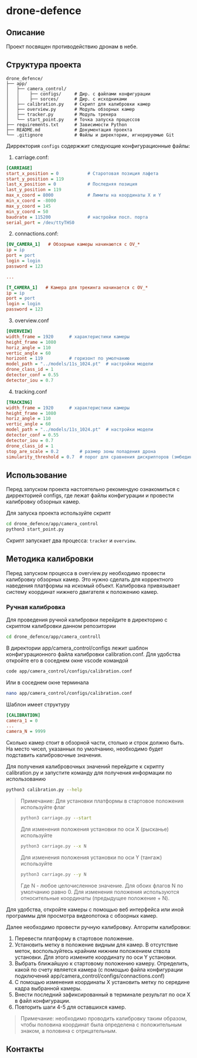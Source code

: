 drone-defence
=

## Описание

Проект посвящен противодействию дронам в небе.

## Структура проекта

```
drone_defence/
├── app/
│   ├── camera_control/
│   │    ├── configs/     # Дир. с файлами конфигурации
│   │    ├── sorces/      # Дир. с исходниками
│   ├── calibration.py    # Скрипт для калибровки камер
│   ├── overview.py       # Модуль обзорных камер
│   ├── tracker.py        # Модуль трекера
│   └── start_point.py    # Точка запуска процессов
├── requirements.txt      # Зависимости Python
├── README.md             # Документация проекта
└── .gitignore            # Файлы и директории, игнорируемые Git
```

Дирректория `configs` содержжит следующие конфигурационные файлы:

1) carriage.conf:
```ini
[CARRIAGE]
start_x_position = 0           # Старотовая позиция лафета    
start_y_position = 119       
last_x_position = 0            # Последняя позиция
last_y_position = 119
max_x_coord = 8000             # Лимиты на координаты X и Y
min_x_coord = -8000
max_y_coord = 145
min_y_coord = 50
baudrate = 115200              # настройки посл. порта
serial_port = /dev/ttyTHS0
```
2) connactions.conf:
```ini
[OV_CAMERA_1]   # Обзорные камеры начинаются с OV_*
ip = ip
port = port
login = login
password = 123

...

[T_CAMERA_1]   # Камера для трекинга начинается с OV_*
ip = ip
port = port
login = login
password = 123
```

3) overview.conf

```ini
[OVERVEIW]
width_frame = 1920      # характеристики камеры
height_frame = 1080
horiz_angle = 110
vertic_angle = 60
horizont = 119          # горизонт по умолчанию
model_path = "../models/11s_1024.pt"  # настройки модели
drone_class_id = 1
detector_conf = 0.55
detector_iou = 0.7
```

4) tracking.conf
```ini
[TRACKING]
width_frame = 1920      # характеристики камеры
height_frame = 1080
horiz_angle = 110
vertic_angle = 60
model_path = "../models/11s_1024.pt"  # настройки модели
detector_conf = 0.55
detector_iou = 0.7
drone_class_id = 1
stop_are_scale = 0.2        # размер зоны попадения дрона
simularity_threshold = 0.7  # порог для сравнения дискрипторов (эмбедингов)
```

## Использование

Перед запуском проекта настоятельно рекомендую ознакомиться с дирректорией configs, где лежат файлы конфигурации и провести калибровку обзорных камер.

Для запуска проекта используйте скрипт 

```bash
cd drone_defence/app/camera_control
python3 start_point.py
```

Скрипт запускает два процесса: `tracker` и `overview`.

## Методика калибровки 
Перед запуском процесса в overview.py необходимо провести калибровку обзорных камер. Это нужно сделать для корректного наведения платформы на искомый объект. Калибровка привязывает систему координат нижнего двигателя к положению камер.

### Ручная калибровка
Для проведения ручной калибровки перейдите в директорию с скриптом калибровки данном репозитории

```bash
cd drone_defence/app/camera_controll
```

В директории app/camera_control/configs лежит шаблон конфигурационного файла калибровки calibration.conf. Для удобства откройте его в соседнем окне vscode командой 

```bash
code app/camera_control/configs/calibration.conf
```

Или в соседнем окне терминала

```bash
nano app/camera_control/configs/calibration.conf
```

Шаблон имеет структуру

```ini
[CALIBRATION]
camera_1 = 0
...
camera_N = 9999
```

Сколько камер стоит в обзорной части, столько и строк должно быть. На место чисел, указанных по умолчанию, необходимо будет подставить калибровочные значения.

Для получения калибровочных значений перейдите к скрипту calibration.py и запустите команду для получения информации по использованию

```bash
python3 calibration.py --help
```

> Примечание:
> Для установки платформы в стартовое положения используйте флаг 
> ```bash
> python3 carriage.py --start
> ```
> Для изменения положения установки по оси X (рысканье) используйте 
> ```bash
> python3 carriage.py --x N
> ```
> Для изменения положения установки по оси Y (тангаж) используйте
> ```bash
> python3 carriage.py --y N
> ```
> Где N - любое целочисленное значение. Для обоих флагов N по умолчанию равно 0. Для изменения положения используются относительные координаты (предыдущее положение + N).

Для удобства, откройте камеры с помощью веб интерфейса или иной программы для просмотра видеопотока с обзорных камер.

Далее необходимо провести ручную калибровку.
Алгоритм калибровки:
1) Перевести платформу в стартовое положение.
2) Установить метку в положение видным для камер. В отсутствие меток, воспользуйтесь крайним нижним положением ствола установки. Для этого измените координату по оси Y установки.
3) Выбрать ближайшую к стартовому положению камеру. Определить, какой по счету является камера (с помощью файла конфигурации подключений app/camera_control/configs/connactions.conf)
4) С помощью изменения координаты X установить метку по середине кадра выбранной камеры. 
5) Внести последний зафиксированный в терминале результат по оси X в файл конфигурации.
6) Повторить шаги 4-5 для оставшихся камер.
> Примечание: необходимо проводить калибровку таким образом, чтобы половина координат была определена с положительным знаком, а половина с отрицательным.

## Контакты